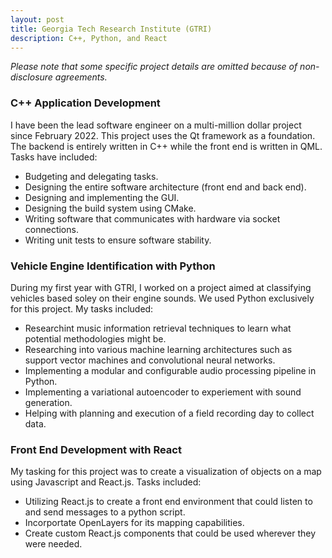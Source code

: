 ```yaml
---
layout: post
title: Georgia Tech Research Institute (GTRI)
description: C++, Python, and React
---
```


*Please note that some specific project details are omitted because of non-disclosure agreements.*

### C++ Application Development ###

I have been the lead software engineer on a multi-million dollar project since February 2022. This project uses the Qt
framework as a foundation. The backend is entirely written in C++ while the front end is written in QML. Tasks have
included:

* Budgeting and delegating tasks.
* Designing the entire software architecture (front end and back end).
* Designing and implementing the GUI.
* Designing the build system using CMake.
* Writing software that communicates with hardware via socket connections.
* Writing unit tests to ensure software stability. 

### Vehicle Engine Identification with Python ###

During my first year with GTRI, I worked on a project aimed at classifying vehicles based soley on their engine sounds.
We used Python exclusively for this project. My tasks included:

* Researchint music information retrieval techniques to learn what potential methodologies might be. 
* Researching into various machine learning architectures such as support vector machines and convolutional neural
networks.
* Implementing a modular and configurable audio processing pipeline in Python.
* Implementing a variational autoencoder to experiement with sound generation.
* Helping with planning and execution of a field recording day to collect data.

### Front End Development with React ###

My tasking for this project was to create a visualization of objects on a map using Javascript and React.js. Tasks
included:

* Utilizing React.js to create a front end environment that could listen to and send messages to a python script.
* Incorportate OpenLayers for its mapping capabilities. 
* Create custom React.js components that could be used wherever they were needed. 